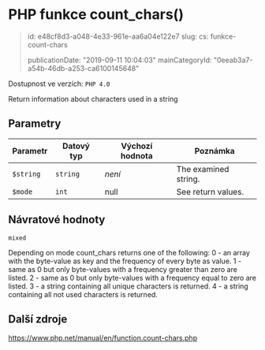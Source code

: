 PHP funkce count_chars()
========================

> id: e48cf8d3-a048-4e33-961e-aa6a04e122e7
> slug:
> 	cs: funkce-count-chars
>
> publicationDate: "2019-09-11 10:04:03"
> mainCategoryId: "0eeab3a7-a54b-46db-a253-ca6100145648"

Dostupnost ve verzích: `PHP 4.0`

Return information about characters used in a string


Parametry
--------------

| Parametr | Datový typ | Výchozí hodnota | Poznámka |
|-----|-----|-----|-----|
| `$string` | `string` | *není* | The examined string. |
| `$mode` | `int` | null | See return values. |


Návratové hodnoty
----------------

`mixed`

Depending on mode
count_chars returns one of the following:
0 - an array with the byte-value as key and the frequency of
every byte as value.
1 - same as 0 but only byte-values with a frequency greater
than zero are listed.
2 - same as 0 but only byte-values with a frequency equal to
zero are listed.
3 - a string containing all unique characters is returned.
4 - a string containing all not used characters is returned.

Další zdroje
------------

https://www.php.net/manual/en/function.count-chars.php
